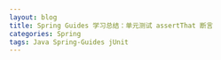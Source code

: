 ```yaml
---
layout: blog
title: Spring Guides 学习总结：单元测试 assertThat 断言
categories: Spring
tags: Java Spring-Guides jUnit
---
```

